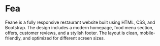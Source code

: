 # Fea
Feane is a fully responsive restaurant website built using HTML, CSS, and Bootstrap. The design includes a modern homepage, food menu section, offers, customer reviews, and a stylish footer. The layout is clean, mobile-friendly, and optimized for different screen sizes.
